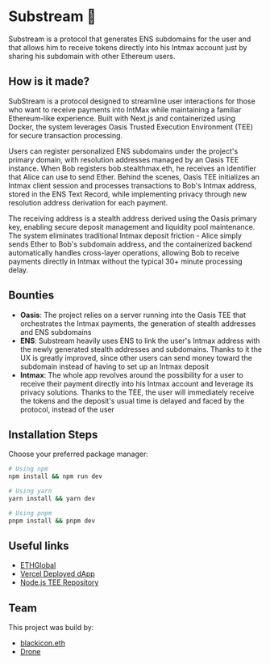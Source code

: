 # Substream 🚀

Substream is a protocol that generates ENS subdomains for the user and that allows him to receive tokens directly into his Intmax account just by sharing his subdomain with other Ethereum users.

## How is it made?

SubStream is a protocol designed to streamline user interactions for those who want to receive payments into IntMax while maintaining a familiar Ethereum-like experience. Built with Next.js and containerized using Docker, the system leverages Oasis Trusted Execution Environment (TEE) for secure transaction processing.

Users can register personalized ENS subdomains under the project's primary domain, with resolution addresses managed by an Oasis TEE instance. When Bob registers bob.stealthmax.eth, he receives an identifier that Alice can use to send Ether. Behind the scenes, Oasis TEE initializes an Intmax client session and processes transactions to Bob's Intmax address, stored in the ENS Text Record, while implementing privacy through new resolution address derivation for each payment.

The receiving address is a stealth address derived using the Oasis primary key, enabling secure deposit management and liquidity pool maintenance. The system eliminates traditional Intmax deposit friction - Alice simply sends Ether to Bob's subdomain address, and the containerized backend automatically handles cross-layer operations, allowing Bob to receive payments directly in Intmax without the typical 30+ minute processing delay.

## Bounties

- **Oasis**: The project relies on a server running into the Oasis TEE that orchestrates the Intmax payments, the generation of stealth addresses and ENS subdomains
- **ENS**: Substream heavily uses ENS to link the user's Intmax address with the newly generated stealth addresses and subdomains. Thanks to it the UX is greatly improved, since other users can send money toward the subdomain instead of having to set up an Intmax deposit
- **Intmax**: The whole app revolves around the possibility for a user to receive their payment directly into his Intmax account and leverage its privacy solutions. Thanks to the TEE, the user will immediately receive the tokens and the deposit's usual time is delayed and faced by the protocol, instead of the user

## Installation Steps

Choose your preferred package manager:

```bash
# Using npm
npm install && npm run dev

# Using yarn
yarn install && yarn dev

# Using pnpm
pnpm install && pnpm dev
```

## Useful links

- [ETHGlobal]()
- [Vercel Deployed dApp](https://substream-frontend.vercel.app/)
- [Node.js TEE Repository](https://github.com/SolidityDrone/substream)

## Team

This project was build by:

- [blackicon.eth](https://x.com/TBlackicon)
- [Drone](https://x.com/SolidityDrone)
